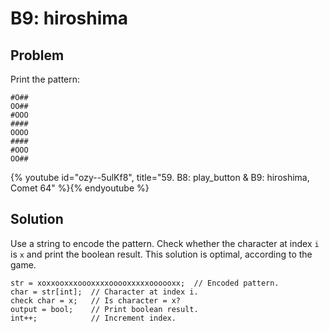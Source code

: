 # B9: hiroshima

## Problem

Print the pattern:

```
#O##
OO##
#OOO
####
OOOO
####
#OOO
OO##
```

{% youtube id="ozy--5ulKf8", title="59. B8: play_button & B9: hiroshima, Comet 64" %}{% endyoutube %}

## Solution

Use a string to encode the pattern. Check whether the character at index `i` is
`x` and print the boolean result. This solution is optimal, according to the
game.

```
str = xoxxooxxxoooxxxxooooxxxxxoooooxx;  // Encoded pattern.
char = str[int];  // Character at index i.
check char = x;   // Is character = x?
output = bool;    // Print boolean result.
int++;            // Increment index.
```
